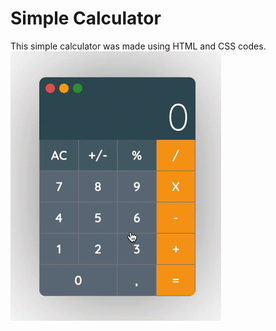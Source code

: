 # Simple Calculator
This simple calculator was made using HTML and CSS codes.
![calculator](calculator.gif "Simple Calculator")
